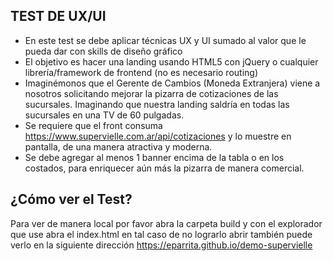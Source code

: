 ## TEST DE UX/UI 

- En este test se debe aplicar técnicas UX y UI sumado al valor que le pueda dar con skills de diseño gráfico
- El objetivo es hacer una landing usando HTML5 con jQuery o cualquier librería/framework de frontend (no es necesario routing)
- Imaginémonos que el Gerente de Cambios (Moneda Extranjera) viene a nosotros solicitando mejorar la pizarra de cotizaciones de las sucursales. Imaginando que nuestra landing saldría en todas las sucursales en una TV de 60 pulgadas.
- Se requiere que el front consuma https://www.supervielle.com.ar/api/cotizaciones y lo muestre en pantalla, de una manera atractiva y moderna.
- Se debe agregar al menos 1 banner encima de la tabla o en los costados, para enriquecer aún más la pizarra de manera comercial.
 ## ¿Cómo ver el Test?
Para ver de manera local por favor abra la carpeta build y con el explorador que use abra el index.html en tal caso de no lograrlo abrir también puede verlo en la siguiente dirección https://eparrita.github.io/demo-supervielle